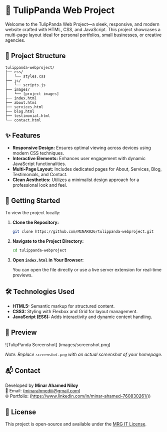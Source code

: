 # 🌸 TulipPanda Web Project

Welcome to the TulipPanda Web Project—a sleek, responsive, and modern website crafted with HTML, CSS, and JavaScript. This project showcases a multi-page layout ideal for personal portfolios, small businesses, or creative agencies.

## 📁 Project Structure

```
tulippanda-webproject/
├── css/
│   └── styles.css
├── js/
│   └── scripts.js
├── images/
│   └── [project images]
├── index.html
├── about.html
├── services.html
├── blog.html
├── testimonial.html
└── contact.html
```

## ✨ Features

- **Responsive Design:** Ensures optimal viewing across devices using modern CSS techniques.
- **Interactive Elements:** Enhances user engagement with dynamic JavaScript functionalities.
- **Multi-Page Layout:** Includes dedicated pages for About, Services, Blog, Testimonials, and Contact.
- **Clean Aesthetics:** Utilizes a minimalist design approach for a professional look and feel.

## 🚀 Getting Started

To view the project locally:

1. **Clone the Repository:**

   ```bash
   git clone https://github.com/MINAR026/tulippanda-webproject.git
   ```

2. **Navigate to the Project Directory:**

   ```bash
   cd tulippanda-webproject
   ```

3. **Open `index.html` in Your Browser:**

   You can open the file directly or use a live server extension for real-time previews.

## 🛠️ Technologies Used

- **HTML5:** Semantic markup for structured content.
- **CSS3:** Styling with Flexbox and Grid for layout management.
- **JavaScript (ES6):** Adds interactivity and dynamic content handling.

## 📸 Preview

![TulipPanda Screenshot] (images/screenshot.png)

*Note: Replace `screenshot.png` with an actual screenshot of your homepage.*

## 📬 Contact

Developed by **Minar Ahamed Niloy**  
📧 Email: (minarahmediii@gmail.com)  
🌐 Portfolio: (https://www.linkedin.com/in/minar-ahamed-760830261/))

## 📄 License

This project is open-source and available under the [MRG IT License](LICENSE).

